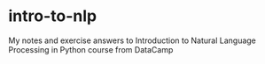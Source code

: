 # intro-to-nlp
My notes and exercise answers to Introduction to Natural Language Processing in Python course from DataCamp
